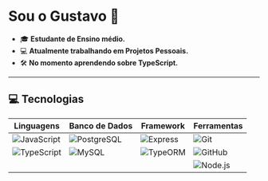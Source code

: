 # Sou o Gustavo 🤘

- 🎓 **Estudante de Ensino médio.**  
- 💻 **Atualmente trabalhando em Projetos Pessoais.**  
- 🛠️ **No momento aprendendo sobre TypeScript.**  

---

## 💻 Tecnologias

| **Linguagens**   | **Banco de Dados** | **Framework** | **Ferramentas** |
|------------------|--------------------|---------------|-----------------|
| ![JavaScript](https://img.shields.io/badge/JavaScript-F7DF1E?style=for-the-badge&logo=javascript&logoColor=black) | ![PostgreSQL](https://img.shields.io/badge/PostgreSQL-336791?style=for-the-badge&logo=postgresql&logoColor=white) | ![Express](https://img.shields.io/badge/Express.js-404D59?style=for-the-badge) | ![Git](https://img.shields.io/badge/Git-F05032?style=for-the-badge&logo=git&logoColor=white) |
| ![TypeScript](https://img.shields.io/badge/TypeScript-007ACC?style=for-the-badge&logo=typescript&logoColor=white) | ![MySQL](https://img.shields.io/badge/MySQL-00758F?style=for-the-badge&logo=mysql&logoColor=white) | ![TypeORM](https://img.shields.io/badge/TypeORM-1F1F1F?style=for-the-badge&logo=typeorm&logoColor=white) | ![GitHub](https://img.shields.io/badge/GitHub-181717?style=for-the-badge&logo=github&logoColor=white) |
|  |  |  | ![Node.js](https://img.shields.io/badge/Node.js-339933?style=for-the-badge&logo=nodedotjs&logoColor=white) |
